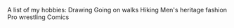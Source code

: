 A list of my hobbies:
  Drawing
  Going on walks
  Hiking
  Men's heritage fashion
  Pro wrestling
  Comics
  
